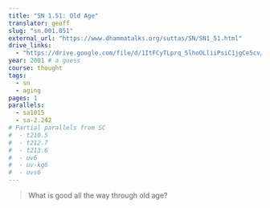 ```yaml
---
title: "SN 1.51: Old Age"
translator: geoff
slug: "sn.001.051"
external_url: "https://www.dhammatalks.org/suttas/SN/SN1_51.html"
drive_links:
  - "https://drive.google.com/file/d/1ItFCyTLprq_5lhoOLliiPsiC1jgCe5cv/view?usp=drivesdk"
year: 2001 # a guess
course: thought
tags:
  - sn
  - aging
pages: 1
parallels:
  - sa1015
  - sa-2.242
# Partial parallels from SC
#  - t210.5
#  - t212.7
#  - t213.6
#  - uv6
#  - uv-kg6
#  - uvs6
---
```


> What is good      all the way through old age?
